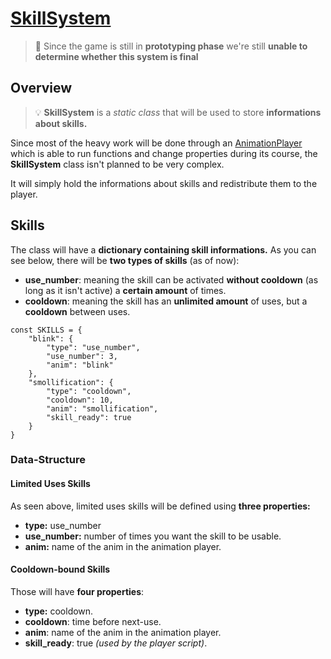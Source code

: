 # [SkillSystem](../scripts/flappy/skill_system.gd)

> 🚨 Since the game is still in **prototyping phase** we're still **unable to determine whether this system is final**

## Overview

> 💡 **SkillSystem** is a *static class* that will be used to store **informations about skills.**

Since most of the heavy work will be done through an [AnimationPlayer](https://docs.godotengine.org/en/stable/classes/class_animationplayer.html) which is able to run functions and change properties during its course, the **SkillSystem** class isn't planned to be very complex.

It will simply hold the informations about skills and redistribute them to the player.

## Skills

The class will have a **dictionary containing skill informations.** 
As you can see below, there will be **two types of skills** (as of now): 
- **use_number**: meaning the skill can be activated **without cooldown** (as long as it isn't active) a **certain amount** of times.
- **cooldown**: meaning the skill has an **unlimited amount** of uses, but a **cooldown** between uses.

```gdscript
const SKILLS = {
	"blink": {
		"type": "use_number",
		"use_number": 3,
		"anim": "blink"
	},
	"smollification": {
		"type": "cooldown",
		"cooldown": 10,
		"anim": "smollification",
		"skill_ready": true
	}
}
```

### Data-Structure

#### Limited Uses Skills

As seen above, limited uses skills will be defined using **three properties:**

- **type:** use_number
- **use_number:** number of times you want the skill to be usable.
- **anim:** name of the anim in the animation player.

#### Cooldown-bound Skills

Those will have **four properties**:

- **type:** cooldown.
- **cooldown**: time before next-use.
- **anim**: name of the anim in the animation player.
- **skill_ready**: true *(used by the player script)*.